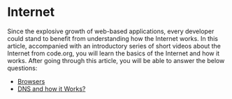 # Internet

Since the explosive growth of web-based applications, every developer could stand to benefit from understanding how the Internet works. In this article, accompanied with an introductory series of short videos about the Internet from code.org, you will learn the basics of the Internet and how it works. After going through this article, you will be able to answer the below questions:

- [Browsers](/frontend/internet:how-does-the-internet-work)
- [DNS and how it Works?](/frontend/internet:how-does-the-internet-work)

